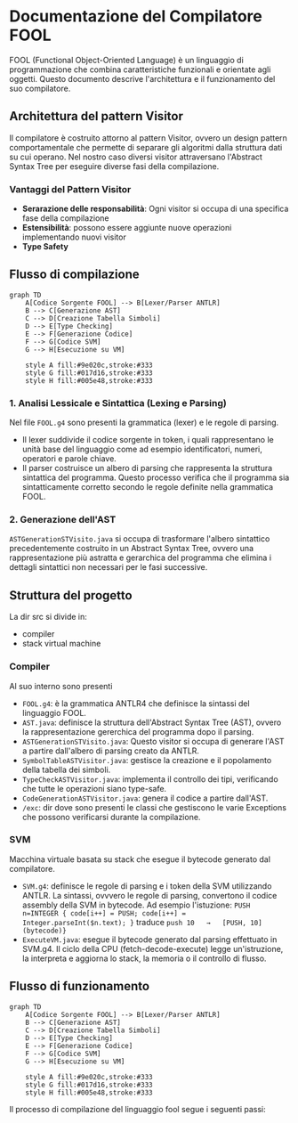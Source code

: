 # Documentazione del Compilatore FOOL
FOOL (Functional Object-Oriented Language) è un linguaggio di programmazione che combina caratteristiche funzionali e orientate agli oggetti. Questo documento descrive l'architettura e il funzionamento del suo compilatore.
## Architettura del pattern Visitor
Il compilatore è costruito attorno al pattern Visitor, ovvero un design pattern comportamentale che permette di separare gli algoritmi dalla struttura dati su cui operano. Nel nostro caso diversi visitor attraversano l'Abstract Syntax Tree per eseguire diverse fasi della compilazione.
### Vantaggi del Pattern Visitor
- **Serarazione delle responsabilità**: Ogni visitor si occupa di una specifica fase della compilazione
- **Estensibilità**: possono essere aggiunte nuove operazioni implementando nuovi visitor
- **Type Safety**
## Flusso di compilazione
```mermaid
graph TD
    A[Codice Sorgente FOOL] --> B[Lexer/Parser ANTLR]
    B --> C[Generazione AST]
    C --> D[Creazione Tabella Simboli]
    D --> E[Type Checking]
    E --> F[Generazione Codice]
    F --> G[Codice SVM]
    G --> H[Esecuzione su VM]

    style A fill:#9e020c,stroke:#333
    style G fill:#017d16,stroke:#333
    style H fill:#005e48,stroke:#333
```
### 1. Analisi Lessicale e Sintattica (Lexing e Parsing)
Nel file ```FOOL.g4``` sono presenti la grammatica (lexer) e le regole di parsing. 
- Il lexer suddivide il codice sorgente in token, i quali rappresentano le unità base del linguaggio come ad esempio identificatori, numeri, operatori e parole chiave.
- Il parser costruisce un albero di parsing che rappresenta la struttura sintattica del programma. Questo processo verifica che il programma sia sintatticamente corretto secondo le regole definite nella grammatica FOOL.
### 2. Generazione dell'AST
```ASTGenerationSTVisito.java``` si occupa di trasformare l'albero sintattico precedentemente costruito in un Abstract Syntax Tree, ovvero una rappresentazione più astratta e gerarchica del programma che elimina i dettagli sintattici non necessari per le fasi successive.

## Struttura del progetto
La dir src si divide in:
- compiler
- stack virtual machine
### Compiler
Al suo interno sono presenti
- ```FOOL.g4```: è la grammatica ANTLR4 che definisce la sintassi del linguaggio FOOL.
- ```AST.java```: definisce la struttura dell'Abstract Syntax Tree (AST), ovvero la rappresentazione gererchica del programma dopo il parsing.
- ```ASTGenerationSTVisito.java```: Questo visitor si occupa di generare l'AST a partire dall'albero di parsing creato da ANTLR.
- ```SymbolTableASTVisitor.java```: gestisce la creazione e il popolamento della tabella dei simboli.
- ```TypeCheckASTVisitor.java```: implementa il controllo dei tipi, verificando che tutte le operazioni siano type-safe.
- ```CodeGenerationASTVisitor.java```: genera il codice a partire dall'AST.
- ```/exc```: dir dove sono presenti le classi che gestiscono le varie Exceptions che possono verificarsi durante la compilazione.
### SVM
Macchina virtuale basata su stack che esegue il bytecode generato dal compilatore.

- ```SVM.g4```: definisce le regole di parsing e i token della SVM utilizzando ANTLR. La sintassi, ovvvero le regole di parsing, convertono il codice assembly della SVM in bytecode. Ad esempio l'istuzione: ```PUSH n=INTEGER { code[i++] = PUSH; code[i++] = Integer.parseInt($n.text); }``` traduce ```push 10   →   [PUSH, 10] (bytecode)}```
- ```ExecuteVM.java```: esegue il bytecode generato dal parsing effettuato in SVM.g4. Il ciclo della CPU (fetch-decode-execute) legge un'istruzione, la interpreta e aggiorna lo stack, la memoria o il controllo di flusso.
## Flusso di funzionamento
```mermaid
graph TD
    A[Codice Sorgente FOOL] --> B[Lexer/Parser ANTLR]
    B --> C[Generazione AST]
    C --> D[Creazione Tabella Simboli]
    D --> E[Type Checking]
    E --> F[Generazione Codice]
    F --> G[Codice SVM]
    G --> H[Esecuzione su VM]

    style A fill:#9e020c,stroke:#333
    style G fill:#017d16,stroke:#333
    style H fill:#005e48,stroke:#333
```
Il processo di compilazione del linguaggio fool segue i seguenti passi:
